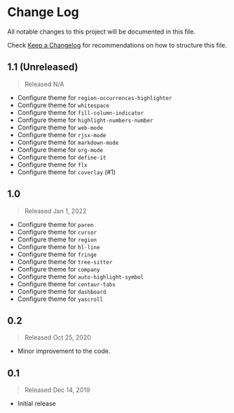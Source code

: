 # Change Log

All notable changes to this project will be documented in this file.

Check [Keep a Changelog](http://keepachangelog.com/) for recommendations on how to structure this file.


## 1.1 (Unreleased)
> Released N/A

* Configure theme for `region-occurrences-highlighter`
* Configure theme for `whitespace`
* Configure theme for `fill-column-indicator`
* Configure theme for `highlight-numbers-number`
* Configure theme for `web-mode`
* Configure theme for `rjsx-mode`
* Configure theme for `markdown-mode`
* Configure theme for `org-mode`
* Configure theme for `define-it`
* Configure theme for `flx`
* Configure theme for `coverlay` (#1)

## 1.0
> Released Jan 1, 2022

* Configure theme for `paren`
* Configure theme for `cursor`
* Configure theme for `region`
* Configure theme for `hl-line`
* Configure theme for `fringe`
* Configure theme for `tree-sitter`
* Configure theme for `company`
* Configure theme for `auto-highlight-symbol`
* Configure theme for `centaur-tabs`
* Configure theme for `dashboard`
* Configure theme for `yascroll`

## 0.2
> Released Oct 25, 2020

* Minor improvement to the code.

## 0.1
> Released Dec 14, 2019

* Initial release
